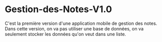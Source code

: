 # Gestion-des-Notes-V1.0
C'est la première version d'une application mobile de gestion des notes. Dans cette version, on va pas utiliser une base de données, on va seulement stocker les données qu'on veut dans une liste.
